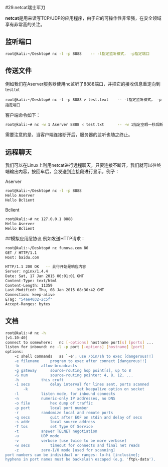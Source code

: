 #29.netcat瑞士军刀

**netcat**是用来读写TCP/UDP的应用程序，由于它的可操作性非常强，在安全领域享有非常高的关注。

## 监听端口

```bash
root@kali:~/Desktop# nc -l -p 8888    -- -l指定监听模式， -p指定端口

```

## 传送文件
例如我们在Aserver服务器使用nc监听了8888端口，并把它的接收信息重定向到test.txt
```
root@kali:~/Desktop# nc -l -p 8888 > test.text    -- -l指定监听模式， -p指定端口

```

客户端命令如下：
```bash
root@kali:~# nc -w 1 Aserver 8888 < test.txt      -- -w 1指定空暇一秒后断开TCP连接
```

需要注意的是，当客户端连接断开后，服务器的监听也随之终止。

## 远程聊天
我们可以在Linux上利用netcat进行远程聊天，只要连接不断开，我们就可以往终端输出内容，按回车后，会发送到连接段进行显示，例子：

Aserver
```bash
root@kali:~/Desktop# nc -l -p 8888
Hello Aserver
Hello Bclient
```

Bclient
```bash
root@kali:~# nc 127.0.0.1 8888
Hello Aserver
Hello Bclient
```

##模拟应用层协议
例如发送HTTP请求：
```bash
root@kali:~/Desktop# nc funova.com 80
GET / HTTP/1.1     
Host: baidu.com

HTTP/1.1 200 OK   -- 此行开始是响应内容
Server: nginx/1.4.4
Date: Sat, 17 Jan 2015 06:01:01 GMT
Content-Type: text/html
Content-Length: 11359
Last-Modified: Thu, 08 Jan 2015 08:30:42 GMT
Connection: keep-alive
ETag: "54ae4032-2c5f"
Accept-Ranges: bytes
```

## 文档

```bash
root@kali:~# nc -h
[v1.10-40]
connect to somewhere:	nc [-options] hostname port[s] [ports] ... 
listen for inbound:	nc -l -p port [-options] [hostname] [port]
options:
	-c shell commands	as `-e'; use /bin/sh to exec [dangerous!!]
	-e filename		program to exec after connect [dangerous!!]
	-b			allow broadcasts
	-g gateway		source-routing hop point[s], up to 8
	-G num			source-routing pointer: 4, 8, 12, ...
	-h			this cruft
	-i secs			delay interval for lines sent, ports scanned
        -k                      set keepalive option on socket
	-l			listen mode, for inbound connects
	-n			numeric-only IP addresses, no DNS
	-o file			hex dump of traffic
	-p port			local port number
	-r			randomize local and remote ports
	-q secs			quit after EOF on stdin and delay of secs
	-s addr			local source address
	-T tos			set Type Of Service
	-t			answer TELNET negotiation
	-u			UDP mode
	-v			verbose [use twice to be more verbose]
	-w secs			timeout for connects and final net reads
	-z			zero-I/O mode [used for scanning]
port numbers can be individual or ranges: lo-hi [inclusive];
hyphens in port names must be backslash escaped (e.g. 'ftp\-data').
```
